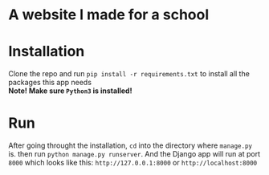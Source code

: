 # A website I made for a school

# Installation
Clone the repo and run `pip install -r requirements.txt` to install all the packages this app needs
<br />
**Note! Make sure `Python3` is installed!**

# Run
After going throught the installation, `cd` into the directory where `manage.py` is.
then run `python manage.py runserver`.
And the Django app will run at port `8000` which looks like this: `http://127.0.0.1:8000` or `http://localhost:8000`
